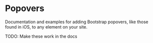 # Popovers

<p class="lead">Documentation and examples for adding Bootstrap popovers, like those found in iOS, to any element on your site.</p>

TODO: Make these work in the docs

<example>

</example>
